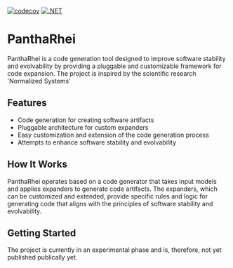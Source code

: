 [![codecov](https://codecov.io/github/LiquidVisions/LiquidVisions.PanthaRhei/branch/master/graph/badge.svg?token=ZCARYN8KZI)](https://codecov.io/github/LiquidVisions/LiquidVisions.PanthaRhei) [![.NET](https://github.com/LiquidVisions/LiquidVisions.PanthaRhei/actions/workflows/main.yml/badge.svg)](https://github.com/LiquidVisions/LiquidVisions.PanthaRhei/actions/workflows/main.yml)

# PanthaRhei

PanthaRhei is a code generation tool designed to improve software stability and evolvability by providing a pluggable and customizable framework for code expansion. The project is inspired by the scientific research 'Normalized Systems'

## Features

- Code generation for creating software artifacts
- Pluggable architecture for custom expanders
- Easy customization and extension of the code generation process
- Attempts to enhance software stability and evolvability

## How It Works

PanthaRhei operates based on a code generator that takes input models and applies expanders to generate code artifacts. The expanders, which can be customized and extended, provide specific rules and logic for generating code that aligns with the principles of software stability and evolvability.

## Getting Started

The project is currently in an experimental phase and is, therefore, not yet published publically yet.

